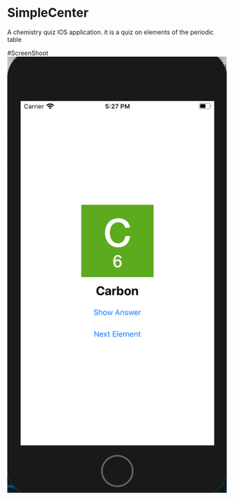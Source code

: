 # SimpleCenter
A chemistry quiz IOS application. it is a quiz on elements of the periodic table

#ScreenShoot
<img src="Screen Shot 2020-08-19 at 17.27.29.png"/>
